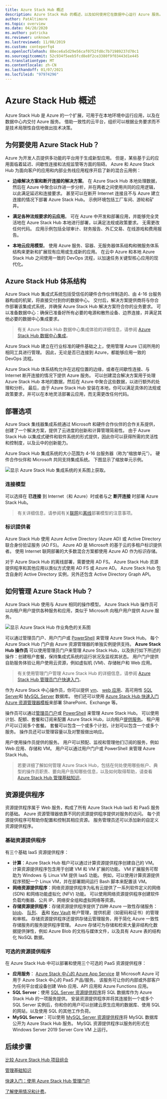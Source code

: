 ```yaml
---
title: Azure Stack Hub 概述
description: Azure Stack Hub 的概述，以及如何使用它在数据中心运行 Azure 服务。
author: PatAltimore
ms.topic: overview
ms.date: 04/20/2020
ms.author: patricka
ms.reviewer: unknown
ms.lastreviewed: 11/08/2019
ms.custom: conteperfq4
ms.openlocfilehash: 88ece6a5d29e56caf0752fd8c7b71989237d70c1
ms.sourcegitcommit: 52c934f5eeb5fcd8e8f2ce3380f9f03443d1e445
ms.translationtype: MT
ms.contentlocale: zh-CN
ms.lasthandoff: 01/07/2021
ms.locfileid: "97974296"
---
```

# <a name="azure-stack-hub-overview"></a>Azure Stack Hub 概述

Azure Stack Hub 是 Azure 的一个扩展，可用于在本地环境中运行应用，以及在数据中心内交付 Azure 服务。 借助一致性的云平台，组织可以根据业务要求而不是技术局限性自信地做出技术决策。

## <a name="why-use-azure-stack-hub"></a>为何要使用 Azure Stack Hub？

Azure 为开发人员提供多功能的平台用于生成新型应用。 但是，某些基于云的应用面临着延迟、间歇性连接和法规监管等方面的阻碍。 Azure 和 Azure Stack Hub 为面向客户的应用和内部业务线应用程序开启了新的混合云用例：

- **边缘解决方案和断开连接的解决方案**。 在 Azure Stack Hub 本地处理数据，然后在 Azure 中聚合以作进一步分析，并在两者之间使用共同的应用逻辑，以此满足延迟和连接要求。 甚至可以在断开 Internet 连接且不与 Azure 建立连接的情况下部署 Azure Stack Hub。 示例环境包括工厂车间、游轮和矿井。

- **满足各种法规要求的云应用**。 可在 Azure 中开发和部署应用，并能够完全灵活地在 Azure Stack Hub 本地进行部署，以满足法规或政策要求。 无需更改任何代码。 应用示例包括全球审计、财务报告、外汇交易、在线游戏和费用报告。

- **本地云应用模型**。 使用 Azure 服务、容器、无服务器体系结构和微服务体系结构来更新和扩展现有应用或生成新的应用。 在云中 Azure 和本地 Azure Stack Hub 之间使用一致的 DevOps 流程，以加速任务关键型核心应用的现代化。

## <a name="azure-stack-hub-architecture"></a>Azure Stack Hub 体系结构

Azure Stack Hub 集成式系统包括受信任的硬件合作伙伴制造的、由 4-16 台服务器构成的机架，将直接交付到你的数据中心。 交付后，解决方案提供商将与你合作部署该集成式系统，并确保 Azure Stack Hub 解决方案符合你的业务要求。 可以准备数据中心：确保已准备好所有必要的电源和散热设备、边界连接，并满足其他必要的数据中心集成要求。

> 有关 Azure Stack Hub 数据中心集成体验的详细信息，请参阅 [Azure Stack Hub 数据中心集成](azure-stack-customer-journey.md)。

Azure Stack Hub 建立在行业标准的硬件基础之上，使用管理 Azure 订阅所用的相同工具进行管理。 因此，无论是否已连接到 Azure，都能够应用一致的 DevOps 流程。

Azure Stack Hub 体系结构允许在远程位置的边缘，或者在间歇性连接、与 Internet 断开连接的情况下提供 Azure 服务。 可以创建混合解决方案用于处理 Azure Stack Hub 本地的数据，然后在 Azure 中聚合这些数据，以进行额外的处理和分析。 最后，由于 Azure Stack Hub 安装在本地，你可以满足具体的法规或政策要求，并可以在本地灵活部署云应用，而无需更改任何代码。

## <a name="deployment-options"></a>部署选项

Azure Stack 集线器集成系统通过 Microsoft 和硬件合作伙伴的合作关系提供，创建了一个解决方案，提供了云进度的创新和计算管理简易性。 由于 Azure Stack Hub 以集成式硬件和软件系统的形式提供，因此你可以获得所需的灵活性和控制度，以及云中的创新能力。

Azure Stack Hub 集成系统的大小范围为 4-16 台服务器（称为“缩放单元”）。 硬件合作伙伴和 Microsoft 共同支持集成系统。 下图显示了缩放单元示例。 

![显示 Azure Stack Hub 集成系统的关系图](./media/azure-stack-overview/azure-stack-integrated-system.svg)上获取。 

<!---add info and image on regions, etc--->

### <a name="connection-models"></a>连接模型

可以选择在 **已连接** 到 Internet（和 Azure）时或者与之 **断开连接** 时部署 Azure Stack Hub。 

> 有关详细信息，请参阅有关[联网](azure-stack-connected-deployment.md)和[离线](azure-stack-disconnected-deployment.md)部署模型的注意事项。

### <a name="identity-provider"></a>标识提供者 

Azure Stack Hub 使用 Azure Active Directory (Azure AD) 或 Active Directory 联合身份验证服务 (AD FS)。 Azure AD 是 Microsoft 的基于云的多租户标识提供者。 使用 Internet 联网部署的大多数混合方案都使用 Azure AD 作为标识存储。

对于 Azure Stack Hub 的离线部署，需要使用 AD FS。 Azure Stack Hub 资源提供程序和其他应用以类似方式使用 AD FS 或 Azure AD。 Azure Stack Hub 包含自身的 Active Directory 实例，另外还包含 Active Directory Graph API。


## <a name="how-is-azure-stack-hub-managed"></a>如何管理 Azure Stack Hub？

Azure Stack Hub 使用与 Azure 相同的操作模型。 Azure Stack Hub 操作员可以向租户用户提供各种服务和应用，类似于 Microsoft 向租户用户提供 Azure 服务。 

![显示 Azure Stack Hub 作业角色的关系图](./media/azure-stack-overview/azure-stack-job-roles.svg)

可以通过管理员门户、用户门户或 [PowerShell](/powershell/azure/azure-stack/overview?view=azurestackps-1.7.1) 来管理 Azure Stack Hub。 每个 Azure Stack Hub 门户由 Azure 资源管理器的单独实例提供支持。 **Azure Stack Hub 操作员** 可以使用管理员门户来管理 Azure Stack Hub，以及执行如下所述的操作：创建租户套餐，保持集成式系统的运行状况及监视其状态。 用户门户提供自助服务体验让用户使用云资源，例如虚拟机 (VM)、存储帐户和 Web 应用。

> 有关使用管理门户管理 Azure Stack Hub 的详细信息，请参阅 [Azure Stack Hub 管理员门户快速入门](azure-stack-manage-portals.md)。

作为 Azure Stack 中心操作员，你可以提供 [vm](./tutorial-offer-services.md)、 [web 应用](azure-stack-app-service-overview.md)、高可用性 [SQL Server](azure-stack-tutorial-sql.md)和 [MySQL Server](azure-stack-tutorial-mysql.md) 数据库。 他们还可以使用 [Azure Stack Hub 快速入门 Azure 资源管理器模板](https://github.com/Azure/AzureStack-QuickStart-Templates)来部署 SharePoint、Exchange 等。

操作员可以通过[管理员门户](azure-stack-manage-portals.md)或 [PowerShell](/powershell/azure/azure-stack/overview?view=azurestackps-1.7.1) 来管理 Azure Stack Hub。 可以使用计划、配额、套餐和订阅来配置 Azure Stack Hub，以向租户[提供服务](service-plan-offer-subscription-overview.md)。 租户用户可以订阅多个套餐。 套餐可以包含一个或多个计划，计划可以包含一个或多个服务。 操作员还可以管理容量以及对警报做出响应。

用户使用操作员提供的服务。 用户可以预配、监视和管理他们订阅的服务，例如 Web 应用、存储和 VM。 用户可以通过用户门户或 PowerShell 来管理 Azure Stack Hub。

> 若要详细了解如何管理 Azure Stack Hub，包括在何处使用哪些帐户、典型的操作员职责、要向用户告知哪些信息，以及如何取得帮助，请查看 [Azure Stack Hub 管理基础知识](azure-stack-manage-basics.md)。

## <a name="resource-providers"></a>资源提供程序

资源提供程序属于 Web 服务，构成了所有 Azure Stack Hub IaaS 和 PaaS 服务的基础。 Azure 资源管理器依靠不同的资源提供程序提供对服务的访问。 每个资源提供程序可帮助你配置和控制其相应资源。 服务管理员还可以添加新的自定义资源提供程序。

### <a name="foundational-resource-providers"></a>基础资源提供程序

有三个基础 IaaS 资源提供程序：

- **计算**：Azure Stack Hub 租户可以通过计算资源提供程序创建自己的 VM。 计算资源提供程序包含用于创建 VM 和 VM 扩展的功能。 VM 扩展服务可帮助为 Windows 与 Linux VM 提供 IaaS 功能。 例如，可以使用计算资源提供程序预配一个 Linux VM，并在部署期间运行 Bash 脚本来配置该 VM。
- **网络资源提供程序**：网络资源提供程序为私有云提供了一系列软件定义的网络 (SDN) 和网络功能虚拟化 (NFV) 功能。 可以使用网络资源提供程序创建软件负载均衡器、公共 IP、网络安全组和虚拟网络等资源。
- **存储资源提供程序**：存储资源提供程序提供了四种 Azure 一致性存储服务： [blob](/azure/storage/common/storage-introduction#blob-storage)、 [队列](/azure/storage/common/storage-introduction#queue-storage)、 [表](/azure/storage/common/storage-introduction#table-storage)和 [Key Vault](/azure/key-vault/) 帐户管理，提供机密（如密码和证书）的管理和审核。 存储资源提供程序还提供存储云管理服务，用于简化 Azure 一致性存储服务的服务提供程序管理。 Azure 存储可为存储和检索大量非结构化数据提供弹性，例如 Azure Blob 的文档与媒体文件，以及具有 Azure 表的结构化 NoSQL 数据。

### <a name="optional-resource-providers"></a>可选的资源提供程序

在 Azure Stack Hub 中可以部署和使用三个可选的 PaaS 资源提供程序：

- **应用服务**： [Azure Stack 中心的 Azure App Service](azure-stack-app-service-overview.md) 是 Microsoft Azure 可用于 Azure Stack 中心的 PaaS 产品/服务。 该服务可让你的内部或外部客户为任何平台或设备创建 Web 应用、API 应用和 Azure Functions 应用。
- **SQL Server**：使用 [SQL Server 资源提供程序](azure-stack-sql-resource-provider.md)将 SQL 数据库作为 Azure Stack Hub 的一项服务提供。 安装资源提供程序并将其连接到一个或多个 SQL Server 实例后，你和你的用户可以创建云原生应用的数据库、使用 SQL 的网站，以及使用 SQL 的其他工作负荷。
- **MySQL Server**：可以使用 [MySQL Server 资源提供程序](azure-stack-mysql-resource-provider-deploy.md)将 MySQL 数据库公开为 Azure Stack Hub 服务。 MySQL 资源提供程序以服务的形式在 Windows Server 2019 Server Core VM 上运行。

## <a name="next-steps"></a>后续步骤

[比较 Azure Stack Hub 项目组合](compare-azure-azure-stack.md)

[管理基础知识](azure-stack-manage-basics.md)

[快速入门：使用 Azure Stack Hub 管理门户](azure-stack-manage-portals.md)

[了解使用情况和计费](azure-stack-usage-reporting.md)。
